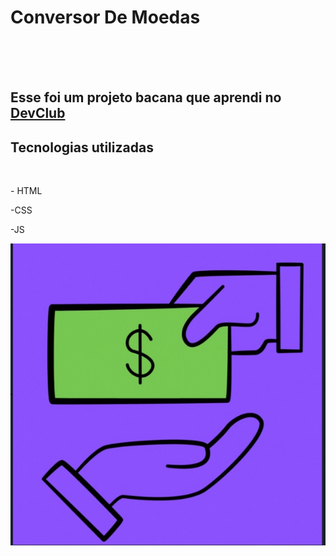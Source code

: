 <h1>Conversor De Moedas</h1>
<br>
<br>
<br>
<h2>Esse foi um projeto bacana que aprendi no <a href= "https//rodolfomori.com.br/devclub">DevClub</a></h2>

<h2>Tecnologias utilizadas</h2>
<br>
<p>- HTML</p>
<p>-CSS</p>
<p>-JS</p>
<img alt="dekstop conversor.jpg" src="https://github.com/Verneloira/Conversor-De-Moedas/blob/main/dekstop%20conversor.jpg?raw=true" data-hpc="true" class="Box-sc-g0xbh4-0 fzFXnm">
